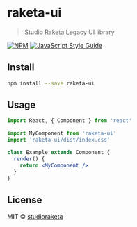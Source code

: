 # raketa-ui

> Studio Raketa Legacy UI library

[![NPM](https://img.shields.io/npm/v/raketa-ui.svg)](https://www.npmjs.com/package/raketa-ui) [![JavaScript Style Guide](https://img.shields.io/badge/code_style-standard-brightgreen.svg)](https://standardjs.com)

## Install

```bash
npm install --save raketa-ui
```

## Usage

```jsx
import React, { Component } from 'react'

import MyComponent from 'raketa-ui'
import 'raketa-ui/dist/index.css'

class Example extends Component {
  render() {
    return <MyComponent />
  }
}
```

## License

MIT © [studioraketa](https://github.com/studioraketa)
